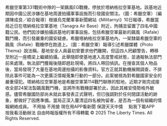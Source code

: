 希臘空軍第331戰術中隊的一架飆風EG戰機，停放於塔納格拉空軍基地。該基地近期因中國公民涉嫌在基地周邊拍攝軍事設施而引發國安關注。（圖：希臘空軍）〔編譯陳成良／綜合報導〕根據烏克蘭軍事新聞網站《Militarnyi》10日報導，希臘當局近日在塔納格拉空軍基地（Tanagra Air Base）附近，拘捕並留置了四名中國籍公民。他們因涉嫌拍攝該基地的軍事設施，包括希臘空軍最新的飆風（Rafale）戰鬥機，而引發嚴重的國安疑慮。希臘塔納格拉空軍基地內，一架隸屬希臘空軍的飆風（Rafale）戰機停在跑道上。（圖：希臘空軍）報導引述希臘媒體《Proto Thema》說法稱，基地安全人員最初曾要求他們離開，但這四人罔顧警告，轉移至附近一座橋梁上繼續拍攝。此舉隨即使基地進入高度警戒狀態，並通報執法部門前來處理。執法部門獲報後隨即趕赴現場，將四人帶回偵訊。在搜查其個人物品後，當局發現了大量在基地周邊拍攝的影像資料。官方正就其動機展開調查，不排除此事件可能為一次更廣泛情報蒐集行動的一部分。此案被視為對希臘國家安全的嚴重侵犯。塔納格拉空軍基地是希臘空軍第114戰鬥聯隊的駐地，近期才剛完成接收全部24架法製飆風戰鬥機，並將所有戰機部署於此，因此其維安情勢格外敏感。儘管希臘國防部尚未就此事發表正式聲明，但已強調對於任何間諜活動的跡象，都做好了因應準備。當局正深入釐清這四名被拘留者，是否為一個有組織的情報網絡成員。
    不用抽 不用搶 現在用APP看新聞 保證天天中獎　
    點我下載APP　
    按我看活動辦法
自由時報版權所有不得轉載 © 2025 The Liberty Times. All Rights Reserved.
